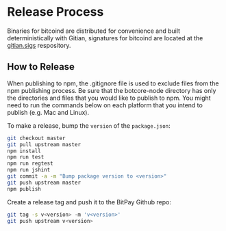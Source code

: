 # Release Process

Binaries for bitcoind are distributed for convenience and built deterministically with Gitian, signatures for bitcoind are located at the [gitian.sigs](https://github.com/botcoin-core/gitian.sigs) respository.

## How to Release

When publishing to npm, the .gitignore file is used to exclude files from the npm publishing process. Be sure that the botcore-node directory has only the directories and files that you would like to publish to npm. You might need to run the commands below on each platform that you intend to publish (e.g. Mac and Linux).

To make a release, bump the `version` of the `package.json`:

```bash
git checkout master
git pull upstream master
npm install
npm run test
npm run regtest
npm run jshint
git commit -a -m "Bump package version to <version>"
git push upstream master
npm publish
```

Create a release tag and push it to the BitPay Github repo:

```bash
git tag -s v<version> -m 'v<version>'
git push upstream v<version>
```
